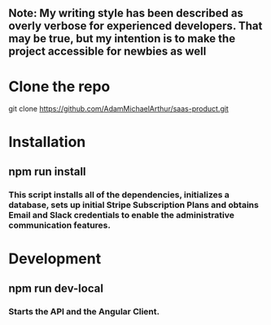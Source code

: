 ## Note: My writing style has been described as overly verbose for experienced developers.  That may be true, but my intention is to make the project accessible for newbies as well

# Clone the repo
git clone https://github.com/AdamMichaelArthur/saas-product.git


# Installation
## npm run install
### This script installs all of the dependencies, initializes a database, sets up initial Stripe Subscription Plans and obtains Email and Slack credentials to enable the administrative communication features.  

# Development
## npm run dev-local
### Starts the API and the Angular Client.